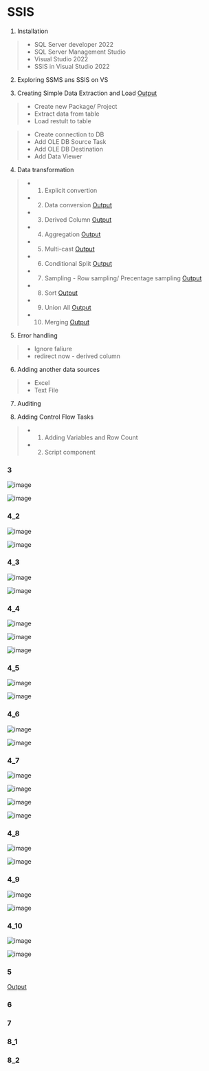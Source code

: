 # SSIS

1. Installation
>- SQL Server developer 2022
>- SQL Server Management Studio
>- Visual Studio 2022
>- SSIS in Visual Studio 2022

2. Exploring SSMS ans SSIS on VS

3. Creating Simple Data Extraction and Load [Output](#3)
>- Create new Package/ Project
>- Extract data from table
>- Load restult to table

  >  - Create connection to DB
  >  - Add OLE DB Source Task
  >  - Add OLE DB Destination
  >  - Add Data Viewer

4. Data transformation
>- 1. Explicit convertion 
>- 2. Data conversion [Output](#4_2)
>- 3. Derived Column [Output](#4_3)
>- 4. Aggregation [Output](#4_4)
>- 5. Multi-cast [Output](#4_5)
>- 6. Conditional Split [Output](#4_6)
>- 7. Sampling - Row sampling/ Precentage sampling [Output](#4_7)
>- 8. Sort [Output](#4_8)
>- 9. Union All [Output](#4_9)
>- 10. Merging [Output](#4_10)

5. Error handling
>- Ignore faliure
>- redirect now - derived column

6. Adding another data sources
>- Excel
>- Text File

7. Auditing

8. Adding Control Flow Tasks
>- 1. Adding Variables and Row Count
>- 2. Script component


### 3
![image](https://github.com/hashinil/SSIS/assets/33922245/9bc08f79-1c83-4214-96db-039ff8e15c76)

![image](https://github.com/hashinil/SSIS/assets/33922245/08acc1a1-a0f2-471e-9ed6-ab5c71f9250f)


### 4_2
![image](https://github.com/hashinil/SSIS/assets/33922245/bbc7bd37-f427-4a80-9c23-31f413bd7a89)

![image](https://github.com/hashinil/SSIS/assets/33922245/4d6986ca-d5db-4e84-b587-d23279352c92)


### 4_3
![image](https://github.com/hashinil/SSIS/assets/33922245/d3d3479d-ab15-4ead-bda9-6aff5b60202a)

![image](https://github.com/hashinil/SSIS/assets/33922245/72249073-f16b-4584-89a8-75cbef739789)


### 4_4
![image](https://github.com/hashinil/SSIS/assets/33922245/d7537284-4e8c-404b-bc2d-0a5f547edcf7)

![image](https://github.com/hashinil/SSIS/assets/33922245/cb449c51-a943-460f-84bf-6749fd13652b)

![image](https://github.com/hashinil/SSIS/assets/33922245/6129090a-81b4-4d7a-bfae-d8e169a7b73d)


### 4_5
![image](https://github.com/hashinil/SSIS/assets/33922245/48e2cbef-e77c-4f25-aad9-7207e9f50025)

![image](https://github.com/hashinil/SSIS/assets/33922245/e9487c7c-af09-426a-9c3a-65371a3a94e5)


### 4_6
![image](https://github.com/hashinil/SSIS/assets/33922245/54b9ba29-9113-44f5-bbd5-a00736e96300)

![image](https://github.com/hashinil/SSIS/assets/33922245/1df3c07e-d47c-4a57-a1a6-9aea3c322505)


### 4_7
![image](https://github.com/hashinil/SSIS/assets/33922245/8c414e1c-713f-4aac-85b0-7e3db85a26e8)

![image](https://github.com/hashinil/SSIS/assets/33922245/12af5b33-451c-4861-ab8b-15bb5a094113)

![image](https://github.com/hashinil/SSIS/assets/33922245/3115cbf8-9369-4427-9f03-c6bf8db642bb)

![image](https://github.com/hashinil/SSIS/assets/33922245/c8a0f35a-b010-4bbd-a959-9567655001e2)


### 4_8
![image](https://github.com/hashinil/SSIS/assets/33922245/ebd24839-4df4-4b82-8a1d-ab776efd3d85)

![image](https://github.com/hashinil/SSIS/assets/33922245/0357ccbd-e696-4775-92d4-66e927c8b57f)


### 4_9
![image](https://github.com/hashinil/SSIS/assets/33922245/1ee4e33a-f928-4441-8645-3d30c5c25eb5)

![image](https://github.com/hashinil/SSIS/assets/33922245/939a340c-ba7c-4865-97ac-02560978243d)


### 4_10
![image](https://github.com/hashinil/SSIS/assets/33922245/9852fde4-4980-453b-a988-2aac76d9fd9f)

![image](https://github.com/hashinil/SSIS/assets/33922245/7caa441b-7bce-44d0-bba1-6d5bf246dbe5)


### 5
[Output](#4_6)

### 6

### 7

### 8_1

### 8_2
